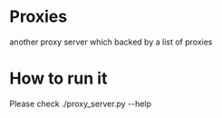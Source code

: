 Proxies
=======

another proxy server which backed by a list of proxies


How to run it
=======

Please check ./proxy_server.py --help
